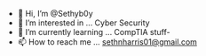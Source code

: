 - 👋 Hi, I’m @Sethyb0y
- 👀 I’m interested in ... Cyber Security
- 🌱 I’m currently learning ... CompTIA stuff- 
- 📫 How to reach me ... sethnharris01@gmail.com

<!---
Sethyb0y/Sethyb0y is a ✨ special ✨ repository because its `README.md` (this file) appears on your GitHub profile.
You can click the Preview link to take a look at your changes.
--->

